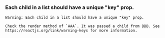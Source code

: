 ### Each child in a list should have a unique "key" prop.
```
Warning: Each child in a list should have a unique "key" prop.

Check the render method of `AAA`. It was passed a child from BBB. See https://reactjs.org/link/warning-keys for more information.
```
